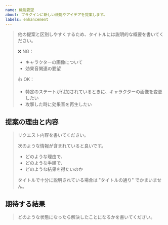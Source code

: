 ```yaml
---
name: 機能要望
about: プラグインに新しい機能やアイデアを提案します。
labels: enhancement
---
```


> 他の提案と区別しやすくするため、タイトルには説明的な概要を書いてください。
>
> ❌ NG：
> * キャラクターの画像について
> * 効果音関連の要望
>
> 👍 OK：
> * 特定のステートが付加されているときに、キャラクターの画像を変更したい
> * 攻撃した時に効果音を再生したい

提案の理由と内容
----------

> リクエスト内容を書いてください。
>
> 次のような情報が含まれていると良いです。
>
> * どのような理由で、
> * どのような手順で、
> * どのような結果を得たいのか
>
> タイトルで十分に説明されている場合は "タイトルの通り" でかまいません。

期待する結果
----------

> どのような状態になったら解決したことになるかを書いてください。

